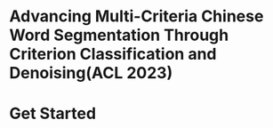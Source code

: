 # Advancing Multi-Criteria Chinese Word Segmentation Through Criterion Classification and Denoising(ACL 2023)

# Get Started


